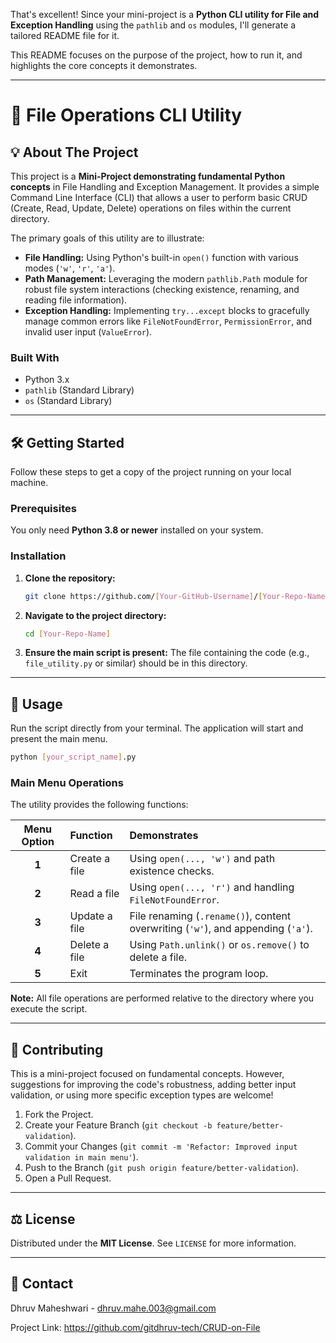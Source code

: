 That's excellent\! Since your mini-project is a **Python CLI utility for File and Exception Handling** using the `pathlib` and `os` modules, I'll generate a tailored README file for it.

This README focuses on the purpose of the project, how to run it, and highlights the core concepts it demonstrates.

-----

# 📂 File Operations CLI Utility

[](https://www.python.org/)

## 💡 About The Project

This project is a **Mini-Project demonstrating fundamental Python concepts** in File Handling and Exception Management. It provides a simple Command Line Interface (CLI) that allows a user to perform basic CRUD (Create, Read, Update, Delete) operations on files within the current directory.

The primary goals of this utility are to illustrate:

  * **File Handling:** Using Python's built-in `open()` function with various modes (`'w'`, `'r'`, `'a'`).
  * **Path Management:** Leveraging the modern `pathlib.Path` module for robust file system interactions (checking existence, renaming, and reading file information).
  * **Exception Handling:** Implementing `try...except` blocks to gracefully manage common errors like `FileNotFoundError`, `PermissionError`, and invalid user input (`ValueError`).

### Built With

  * Python 3.x
  * `pathlib` (Standard Library)
  * `os` (Standard Library)

-----

## 🛠️ Getting Started

Follow these steps to get a copy of the project running on your local machine.

### Prerequisites

You only need **Python 3.8 or newer** installed on your system.

### Installation

1.  **Clone the repository:**
    ```bash
    git clone https://github.com/[Your-GitHub-Username]/[Your-Repo-Name].git
    ```
2.  **Navigate to the project directory:**
    ```bash
    cd [Your-Repo-Name]
    ```
3.  **Ensure the main script is present:**
    The file containing the code (e.g., `file_utility.py` or similar) should be in this directory.

-----

## 🏃 Usage

Run the script directly from your terminal. The application will start and present the main menu.

```bash
python [your_script_name].py
```

### Main Menu Operations

The utility provides the following functions:

| Menu Option | Function | Demonstrates |
| :---: | :--- | :--- |
| **1** | Create a file | Using `open(..., 'w')` and path existence checks. |
| **2** | Read a file | Using `open(..., 'r')` and handling `FileNotFoundError`. |
| **3** | Update a file | File renaming (`.rename()`), content overwriting (`'w'`), and appending (`'a'`). |
| **4** | Delete a file | Using `Path.unlink()` or `os.remove()` to delete a file. |
| **5** | Exit | Terminates the program loop. |

**Note:** All file operations are performed relative to the directory where you execute the script.

-----

## 🤝 Contributing

This is a mini-project focused on fundamental concepts. However, suggestions for improving the code's robustness, adding better input validation, or using more specific exception types are welcome\!

1.  Fork the Project.
2.  Create your Feature Branch (`git checkout -b feature/better-validation`).
3.  Commit your Changes (`git commit -m 'Refactor: Improved input validation in main menu'`).
4.  Push to the Branch (`git push origin feature/better-validation`).
5.  Open a Pull Request.

-----

## ⚖️ License

Distributed under the **MIT License**. See `LICENSE` for more information.

-----

## 📧 Contact
Dhruv Maheshwari - dhruv.mahe.003@gmail.com

Project Link: https://github.com/gitdhruv-tech/CRUD-on-File

